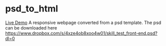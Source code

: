# psd_to_html

[Live Demo](http://faizanakram.me/psd_to_html)
A responsive webpage converted from a psd template. The psd can be downloaded here https://www.dropbox.com/s/4xze4ob8xoo4w01/skill_test_front-end.psd?dl=0


